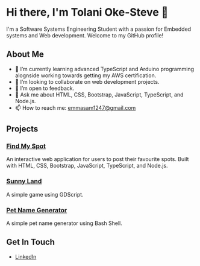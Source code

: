 # Hi there, I'm Tolani Oke-Steve 👋

I'm a Software Systems Engineering Student with a passion for Embedded systems and Web development. Welcome to my GitHub profile!

## About Me
- 🌱 I’m currently learning advanced TypeScript and Arduino programming alognside working towards getting my AWS certification.
- 👯 I’m looking to collaborate on web development projects.
- 🤔 I’m open to feedback.
- 💬 Ask me about HTML, CSS, Bootstrap, JavaScript, TypeScript, and Node.js.
- 📫 How to reach me: [emmasam1247@gmail.com](mailto:tolanioke@example.com)

## Projects
### [Find My Spot](https://github.com/TolaniOke-Steve/Find-my-spot)
An interactive web application for users to post their favourite spots. Built with HTML, CSS, Bootstrap, JavaScript, TypeScript, and Node.js.

### [Sunny Land](https://github.com/TolaniOke-Steve/Sunny-Land)
A simple game using GDScript.

### [Pet Name Generator](https://github.com/TolaniOke-Steve/Pet-name-Gen)
A simple pet name generator using Bash Shell.

## Get In Touch
- [LinkedIn](https://www.linkedin.com/in/tolani-oke-steve-bb6406295/)


